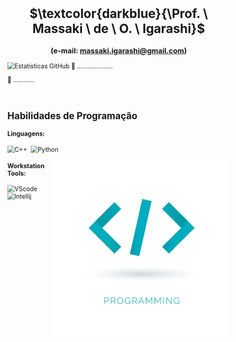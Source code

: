 <div align="center">
	
# $\textcolor{darkblue}{\Prof. \ Massaki \ de \ O. \ Igarashi}$
### (e-mail: massaki.igarashi@gmail.com)

</div> 

![Estatísticas GitHub](https://github-readme-stats.vercel.app/api?username=igarashimassaki&show_icons=true&theme=tokyonight)
:blue_book: ....................

:closed_book: ............

&nbsp;

## Habilidades de Programação

#### Linguagens:
![C++](https://img.icons8.com/?size=50&id=55199&format=png)&nbsp;
![Python](https://img.icons8.com/?size=50&id=12592&format=png)&nbsp;



<img src="https://github.com/igarashimassaki/Figuras_e_Icones/blob/main/prog.jpg" min-width="40px" max-width="40px" width="400px" align="right" alt="Computador iuriCode">

#### Workstation Tools:

![VScode](https://img.shields.io/badge/vscode-4285F4?style=for-the-badge&logo=vscode&logoColor=white)&nbsp;
![Intellij](https://img.shields.io/badge/IntelliJ_IDEA-000000.svg?style=for-the-badge&logo=intellij-idea&logoColor=white)&nbsp;
